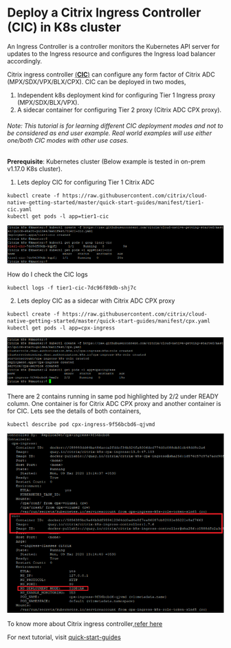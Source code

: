 # Deploy a Citrix Ingress Controller (CIC) in K8s cluster
An Ingress Controller is a controller monitors the Kubernetes API server for updates to the Ingress resource and configures the Ingress load balancer accordingly.

Citrix ingress controller <u>(**CIC**)</u> can configure any form factor of Citrix ADC (MPX/SDX/VPX/BLX/CPX).
CIC can be deployed in two modes, 
  1. Independent k8s deployment kind for configuring Tier 1 Ingress proxy (MPX/SDX/BLX/VPX).
  2. A sidecar container for configuring Tier 2 proxy (Citrix ADC CPX proxy).

###### Note: This tutorial is for learning different CIC deployment modes and not to be considered as end user example. Real world examples will use either one/both CIC modes with other use cases. 
**Prerequisite**: Kubernetes cluster (Below example is tested in on-prem v1.17.0 K8s cluster).

1. Lets deploy CIC for configuring Tier 1 Citrix ADC
```
kubectl create -f https://raw.githubusercontent.com/citrix/cloud-native-getting-started/master/quick-start-guides/manifest/tier1-cic.yaml
kubectl get pods -l app=tier1-cic
```
![tier1-cic](images/tier1-cic.PNG)

How do I check the CIC logs
```
kubectl logs -f tier1-cic-7dc96f89db-shj7c
```


2. Lets deploy CIC as a sidecar with Citrix ADC CPX proxy
```
kubectl create -f https://raw.githubusercontent.com/citrix/cloud-native-getting-started/master/quick-start-guides/manifest/cpx.yaml
kubectl get pods -l app=cpx-ingress
```
![tier2-cic](images/tier2-cpx.png)


There are 2 contains running in same pod highlighted by 2/2 under READY column. One container is for Citrix ADC CPX proxy and another container is for CIC.
Lets see the details of both containers,
```
kubectl describe pod cpx-ingress-9f56bcbd6-qjvmd
```
![tier2-cic-pod](images/tier2-cic-pod.PNG)

 To know more about Citrix ingress controller,[refer here](https://github.com/citrix/citrix-k8s-ingress-controller)

For next tutorial, visit [quick-start-guides](https://github.com/citrix/cloud-native-getting-started/tree/master/quick-start-guides)
